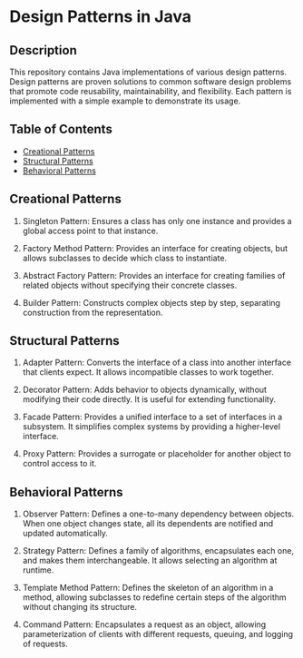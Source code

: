 # Design Patterns in Java

## Description

This repository contains Java implementations of various design patterns. Design patterns are proven solutions to common software design problems that promote code reusability, maintainability, and flexibility. Each pattern is implemented with a simple example to demonstrate its usage.

## Table of Contents

- [Creational Patterns](#creational-patterns)
- [Structural Patterns](#structural-patterns)
- [Behavioral Patterns](#behavioral-patterns)
## Creational Patterns

1. Singleton Pattern: Ensures a class has only one instance and provides a global access point to that instance.

2. Factory Method Pattern: Provides an interface for creating objects, but allows subclasses to decide which class to instantiate.

3. Abstract Factory Pattern: Provides an interface for creating families of related objects without specifying their concrete classes.

4. Builder Pattern: Constructs complex objects step by step, separating construction from the representation.

## Structural Patterns

1. Adapter Pattern: Converts the interface of a class into another interface that clients expect. It allows incompatible classes to work together.

2. Decorator Pattern: Adds behavior to objects dynamically, without modifying their code directly. It is useful for extending functionality.

3. Facade Pattern: Provides a unified interface to a set of interfaces in a subsystem. It simplifies complex systems by providing a higher-level interface.

4. Proxy Pattern: Provides a surrogate or placeholder for another object to control access to it.

## Behavioral Patterns

1. Observer Pattern: Defines a one-to-many dependency between objects. When one object changes state, all its dependents are notified and updated automatically.

2. Strategy Pattern: Defines a family of algorithms, encapsulates each one, and makes them interchangeable. It allows selecting an algorithm at runtime.

3. Template Method Pattern: Defines the skeleton of an algorithm in a method, allowing subclasses to redefine certain steps of the algorithm without changing its structure.

4. Command Pattern: Encapsulates a request as an object, allowing parameterization of clients with different requests, queuing, and logging of requests.
